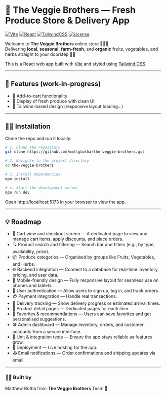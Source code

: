 # 🥦 The Veggie Brothers — Fresh Produce Store & Delivery App

[![Vite](https://img.shields.io/badge/Vite-646CFF?logo=vite&logoColor=white&style=flat-square)](https://vitejs.dev/)
[![React](https://img.shields.io/badge/React-20232A?logo=react&logoColor=61DAFB&style=flat-square)](https://reactjs.org/)
[![TailwindCSS](https://img.shields.io/badge/TailwindCSS-38B2AC?logo=tailwindcss&logoColor=white&style=flat-square)](https://tailwindcss.com/)
[![License](https://img.shields.io/github/license/mattgbotha/the-veggie-brothers?style=flat-square)](LICENSE)

Welcome to **The Veggie Brothers** online store 🌽🍓🍌  
Delivering **local**, **seasonal**, **farm-fresh**, and **organic** fruits, vegetables, and herbs straight to your doorstep 🚛💨

This is a React web app built with [Vite](https://vitejs.dev/) and styled using [Tailwind CSS](https://tailwindcss.com/).

---

## 🚀 Features (work-in-progress)

- 🛒 Add-to-cart functionality
- 🥗 Display of fresh produce with clean UI
- 🌿 Tailwind-based design (responsive layout loading...)

---

## 🧑‍💻 Installation

Clone the repo and run it locally:

```bash
# 1. Clone the repository
git clone https://github.com/mattgbotha/the-veggie-brothers.git

# 2. Navigate to the project directory
cd the-veggie-brothers

# 3. Install dependencies
npm install

# 4. Start the development server
npm run dev
```

Open http://localhost:5173 in your browser to view the app.

---

## 💡 Roadmap

- 🧺 Cart view and checkout screen — A dedicated page to view and manage cart items, apply discounts, and place orders.
- 🔍 Product search and filtering — Search bar and filters (e.g., by type, availability, price).
- 📦 Produce categories — Organised by groups like Fruits, Vegetables, and Herbs.
- 🌐 Backend integration — Connect to a database for real-time inventory, pricing, and user data.
- 📱 Mobile-friendly design — Fully responsive layout for seamless use on phones and tablets.
- 🔐 User authentication — Allow users to sign up, log in, and track orders.
- 💳 Payment integration — Handle real transactions.
- 📍 Delivery tracking — Show delivery progress or estimated arrival times.
- 📝 Product detail pages — Dedicated pages for each item.
- 🌟 Favorites & recommendations — Users can save favorites and get personalised suggestions.
- 🛠️ Admin dashboard — Manage inventory, orders, and customer accounts from a secure interface.
- 🧪 Unit & integration tests — Ensure the app stays reliable as features grow.
- 🚀 Deployment — Live hosting for the app.
- 📤 Email notifications — Order confirmations and shipping updates via email.

---

### 🧑‍🍳 Built by

Matthew Botha from **The Veggie Brothers** Team 🍅
